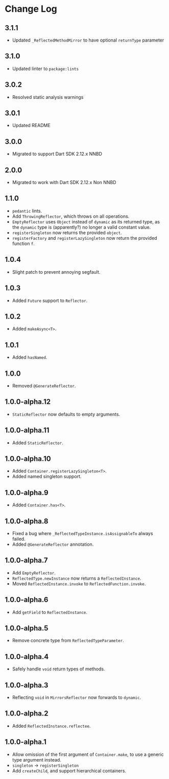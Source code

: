# Change Log

## 3.1.1

* Updated `_ReflectedMethodMirror` to have optional `returnType` parameter

## 3.1.0

* Updated linter to `package:lints`

## 3.0.2

* Resolved static analysis warnings

## 3.0.1

* Updated README

## 3.0.0

* Migrated to support Dart SDK 2.12.x NNBD

## 2.0.0

* Migrated to work with Dart SDK 2.12.x Non NNBD

## 1.1.0

* `pedantic` lints.
* Add `ThrowingReflector`, which throws on all operations.
* `EmptyReflector` uses `Object` instead of `dynamic` as its returned
type, as the `dynamic` type is (apparently?) no longer a valid constant value.
* `registerSingleton` now returns the provided `object`.
* `registerFactory` and `registerLazySingleton` now return the provided function `f`.

## 1.0.4

* Slight patch to prevent annoying segfault.

## 1.0.3

* Added `Future` support to `Reflector`.

## 1.0.2

* Added `makeAsync<T>`.

## 1.0.1

* Added `hasNamed`.

## 1.0.0

* Removed `@GenerateReflector`.

## 1.0.0-alpha.12

* `StaticReflector` now defaults to empty arguments.

## 1.0.0-alpha.11

* Added `StaticReflector`.

## 1.0.0-alpha.10

* Added `Container.registerLazySingleton<T>`.
* Added named singleton support.

## 1.0.0-alpha.9

* Added `Container.has<T>`.

## 1.0.0-alpha.8

* Fixed a bug where `_ReflectedTypeInstance.isAssignableTo` always failed.
* Added `@GenerateReflector` annotation.

## 1.0.0-alpha.7

* Add `EmptyReflector`.
* `ReflectedType.newInstance` now returns a `ReflectedInstance`.
* Moved `ReflectedInstance.invoke` to `ReflectedFunction.invoke`.

## 1.0.0-alpha.6

* Add `getField` to `ReflectedInstance`.

## 1.0.0-alpha.5

* Remove concrete type from `ReflectedTypeParameter`.

## 1.0.0-alpha.4

* Safely handle `void` return types of methods.

## 1.0.0-alpha.3

* Reflecting `void` in `MirrorsReflector` now forwards to `dynamic`.

## 1.0.0-alpha.2

* Added `ReflectedInstance.reflectee`.

## 1.0.0-alpha.1

* Allow omission of the first argument of `Container.make`, to use
a generic type argument instead.
* `singleton` -> `registerSingleton`
* Add `createChild`, and support hierarchical containers.
